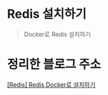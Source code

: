 # Redis 설치하기
> Docker로 Redis 설치하기

# 정리한 블로그 주소
[[Redis] Redis Docker로 설치하기](https://jiminchur.github.io/my-first-article/redis2/)
